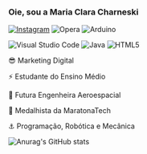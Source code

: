### Oie, sou a Maria Clara Charneski


[![Instagram](https://img.shields.io/badge/Instagram-E4405F?style=for-the-badge&logo=instagram&logoColor=white)](https://www.instagram.com/charneskinha/)
![Opera](https://img.shields.io/badge/Opera-FF1B2D?style=for-the-badge&logo=Opera&logoColor=white)
![Arduino](https://img.shields.io/badge/Arduino-00979D?style=for-the-badge&logo=Arduino&logoColor=white)

![Visual Studio Code](https://img.shields.io/badge/Visual%20Studio%20Code-0078d7.svg?style=for-the-badge&logo=visual-studio-code&logoColor=white)
![Java](https://img.shields.io/badge/java-%23ED8B00.svg?style=for-the-badge&logo=openjdk&logoColor=white)
![HTML5](https://img.shields.io/badge/html5-%23E34F26.svg?style=for-the-badge&logo=html5&logoColor=white)



😎 Marketing Digital

⚡ Estudante do Ensino Médio

🚀 Futura Engenheira Aeroespacial

🥈 Medalhista da MaratonaTech

⚓ Programação, Robótica e Mecânica

![Anurag's GitHub stats](https://github-readme-stats.vercel.app/api?username=anuraghazra&show_icons=true&theme=transparent)
